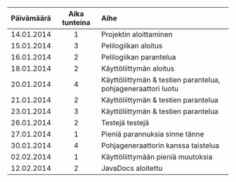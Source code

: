 | Päivämäärä  | Aika tunteina  | Aihe |
| :------------ |:---------------:| :-----|
| 14.01.2014      | 1 | Projektin aloittaminen |
| 15.01.2014 | 3 | Pelilogiikan aloitus |
| 16.01.2014 | 2 | Pelilogiikan parantelua |
| 18.01.2014 | 2 | Käyttöliittymän aloitus |
| 20.01.2014 | 4 | Käyttöliittymän & testien parantelua, pohjageneraattori luotu |
| 21.01.2014 | 2 | Käyttöliittymän & testien parantelua |
| 23.01.2014 | 3 | Käyttöliittymän & testien parantelua |
| 26.01.2014 | 2 | Testejä testejä |
| 27.01.2014 | 1 | Pieniä parannuksia sinne tänne |
| 30.01.2014 | 4 | Pohjageneraattorin kanssa taistelua |
| 02.02.2014 | 1 | Käyttöliittymään pieniä muutoksia |
| 12.02.2014 | 2 | JavaDocs aloitettu |

